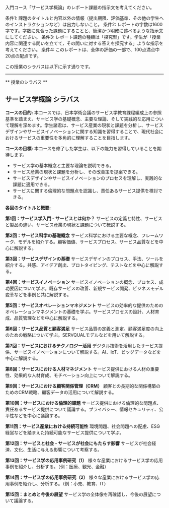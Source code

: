 入門コース「サービス学概論」のレポート課題の指示文を考えてください。

条件1: 課題のタイトルと内容以外の情報（提出期限、評価基準、その他の学生へのインストラクションなど）は出力しないこと。
条件2: レポートの字数は1600字です。字数に見合った課題にすることと、簡潔かつ明確に述べるような指示文にしてください。
条件3: レポート課題の種類は「探究型」です。学生が「授業内容に関連する問いを立てて，その問いに対する答えを探究する」ような指示を考えてください。
条件4: このレポートは、全体の評価の一部で、100点満点中20点の配点です。

この授業のシラバスは以下に示す通りです。

---------------------------------------
** 授業のシラバス **
## サービス学概論 シラバス

**コースの目的:** 本コースでは、日本学術会議のサービス学教育課程編成上の参照基準を踏まえ、サービス学の基礎概念、主要な理論、そして実践的な応用について理解を深めます。学生諸君は、サービス産業の現状と課題を分析し、サービスデザインやサービスイノベーションに関する知識を習得することで、現代社会におけるサービスの重要性を多角的に理解することを目指します。

**コースの目標:**  本コースを修了した学生は、以下の能力を習得していることを期待します。
* サービス学の基本概念と主要な理論を説明できる。
* サービス産業の現状と課題を分析し、その改善策を提案できる。
* サービスデザインやサービスイノベーションのプロセスを理解し、実践的な課題に適用できる。
* サービスに関する倫理的な問題点を認識し、責任あるサービス提供を検討できる。


**各回のタイトルと概要:**

**第1回：サービス学入門 - サービスとは何か？**
サービスの定義と特性、サービスと製品の違い、サービス産業の現状と課題について概説する。

**第2回：サービス科学の基礎概念**
サービス科学における主要な概念、フレームワーク、モデルを紹介する。顧客価値、サービスプロセス、サービス品質などを中心に解説する。

**第3回：サービスデザインの基礎**
サービスデザインのプロセス、手法、ツールを紹介する。共感、アイデア創出、プロトタイピング、テストなどを中心に解説する。

**第4回：サービスイノベーション**
サービスイノベーションの概念、プロセス、成功要因について学ぶ。既存サービスの改善、新規サービス開発、ビジネスモデル変革などを事例と共に解説する。

**第5回：サービスオペレーションマネジメント**
サービスの効率的な提供のためのオペレーションマネジメントの基礎を学ぶ。サービスプロセスの設計、人材育成、品質管理などを中心に解説する。

**第6回：サービス品質と顧客満足**
サービス品質の定義と測定、顧客満足度の向上のための戦略について学ぶ。SERVQUALモデルなどを用いて解説する。

**第7回：サービスにおけるテクノロジー活用**
デジタル技術を活用したサービス提供、サービスイノベーションについて解説する。AI、IoT、ビッグデータなどを中心に解説する。

**第8回：サービスにおける人材マネジメント**
サービス提供における人材の重要性、効果的な人材育成、モチベーション向上について解説する。

**第9回：サービスにおける顧客関係管理（CRM）**
顧客との長期的な関係構築のためのCRM戦略、顧客データの活用について解説する。

**第10回：サービスにおける倫理的課題**
サービス提供における倫理的な問題点、責任あるサービス提供について議論する。プライバシー、情報セキュリティ、公平性などを中心に議論する。

**第11回：サービス産業における持続可能性**
環境問題、社会問題への配慮、ESG経営などを踏まえた持続可能なサービス提供について学ぶ。

**第12回：サービスと社会 - サービスが社会にもたらす影響**
サービスが社会経済、文化、生活に与える影響について考察する。

**第13回：サービス学の応用事例研究（1）**
様々な産業におけるサービス学の応用事例を紹介し、分析する。（例：医療、観光、金融）

**第14回：サービス学の応用事例研究（2）**
様々な産業におけるサービス学の応用事例を紹介し、分析する。（例：小売、教育、IT）

**第15回：まとめと今後の展望**
サービス学の全体像を再確認し、今後の展望について議論する。


